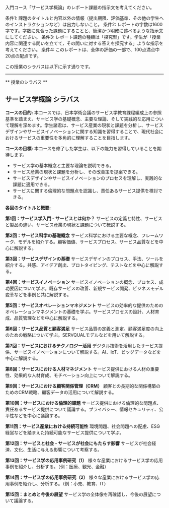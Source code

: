 入門コース「サービス学概論」のレポート課題の指示文を考えてください。

条件1: 課題のタイトルと内容以外の情報（提出期限、評価基準、その他の学生へのインストラクションなど）は出力しないこと。
条件2: レポートの字数は1600字です。字数に見合った課題にすることと、簡潔かつ明確に述べるような指示文にしてください。
条件3: レポート課題の種類は「探究型」です。学生が「授業内容に関連する問いを立てて，その問いに対する答えを探究する」ような指示を考えてください。
条件4: このレポートは、全体の評価の一部で、100点満点中20点の配点です。

この授業のシラバスは以下に示す通りです。

---------------------------------------
** 授業のシラバス **
## サービス学概論 シラバス

**コースの目的:** 本コースでは、日本学術会議のサービス学教育課程編成上の参照基準を踏まえ、サービス学の基礎概念、主要な理論、そして実践的な応用について理解を深めます。学生諸君は、サービス産業の現状と課題を分析し、サービスデザインやサービスイノベーションに関する知識を習得することで、現代社会におけるサービスの重要性を多角的に理解することを目指します。

**コースの目標:**  本コースを修了した学生は、以下の能力を習得していることを期待します。
* サービス学の基本概念と主要な理論を説明できる。
* サービス産業の現状と課題を分析し、その改善策を提案できる。
* サービスデザインやサービスイノベーションのプロセスを理解し、実践的な課題に適用できる。
* サービスに関する倫理的な問題点を認識し、責任あるサービス提供を検討できる。


**各回のタイトルと概要:**

**第1回：サービス学入門 - サービスとは何か？**
サービスの定義と特性、サービスと製品の違い、サービス産業の現状と課題について概説する。

**第2回：サービス科学の基礎概念**
サービス科学における主要な概念、フレームワーク、モデルを紹介する。顧客価値、サービスプロセス、サービス品質などを中心に解説する。

**第3回：サービスデザインの基礎**
サービスデザインのプロセス、手法、ツールを紹介する。共感、アイデア創出、プロトタイピング、テストなどを中心に解説する。

**第4回：サービスイノベーション**
サービスイノベーションの概念、プロセス、成功要因について学ぶ。既存サービスの改善、新規サービス開発、ビジネスモデル変革などを事例と共に解説する。

**第5回：サービスオペレーションマネジメント**
サービスの効率的な提供のためのオペレーションマネジメントの基礎を学ぶ。サービスプロセスの設計、人材育成、品質管理などを中心に解説する。

**第6回：サービス品質と顧客満足**
サービス品質の定義と測定、顧客満足度の向上のための戦略について学ぶ。SERVQUALモデルなどを用いて解説する。

**第7回：サービスにおけるテクノロジー活用**
デジタル技術を活用したサービス提供、サービスイノベーションについて解説する。AI、IoT、ビッグデータなどを中心に解説する。

**第8回：サービスにおける人材マネジメント**
サービス提供における人材の重要性、効果的な人材育成、モチベーション向上について解説する。

**第9回：サービスにおける顧客関係管理（CRM）**
顧客との長期的な関係構築のためのCRM戦略、顧客データの活用について解説する。

**第10回：サービスにおける倫理的課題**
サービス提供における倫理的な問題点、責任あるサービス提供について議論する。プライバシー、情報セキュリティ、公平性などを中心に議論する。

**第11回：サービス産業における持続可能性**
環境問題、社会問題への配慮、ESG経営などを踏まえた持続可能なサービス提供について学ぶ。

**第12回：サービスと社会 - サービスが社会にもたらす影響**
サービスが社会経済、文化、生活に与える影響について考察する。

**第13回：サービス学の応用事例研究（1）**
様々な産業におけるサービス学の応用事例を紹介し、分析する。（例：医療、観光、金融）

**第14回：サービス学の応用事例研究（2）**
様々な産業におけるサービス学の応用事例を紹介し、分析する。（例：小売、教育、IT）

**第15回：まとめと今後の展望**
サービス学の全体像を再確認し、今後の展望について議論する。


